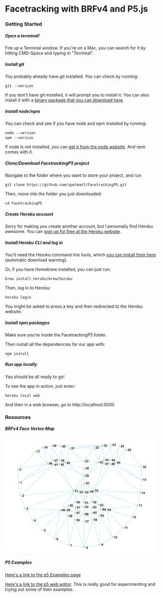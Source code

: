 # Facetracking with BRFv4 and P5.js

### Getting Started

##### Open a terminal!

Fire up a Terminal window. If you're on a Mac, you can search for it by hitting CMD-Space and typing in "Terminal".

##### Install git

You probably already have git installed. You can check by running:

```
git --version
```

If you don't have git installed, it will prompt you to install it. You can also install it with a [binary package that you can download here](http://git-scm.com/download/mac).

##### Install node/npm

You can check and see if you have node and npm installed by running:

```
node --version
npm --version
```

If node is not installed, you can [get it from the node website](https://nodejs.org/en/download/). And npm comes with it.

##### Clone/Download FacetrackingP5 project

Navigate to the folder where you want to store your project, and run:

```
git clone https://github.com/spelman7/FacetrackingP5.git
```

Then, move into the folder you just downloaded:

```
cd FacetrackingP5
```

##### Create Heroku account

Sorry for making you create another account, but I personally find Heroku awesome. You can [sign up for free at the Heroku website](https://www.heroku.com/).

##### Install Heroku CLI and log in

You'll need the Heroku command line tools, which [you can install from here](https://cli-assets.heroku.com/heroku.pkg) (automatic download warning).

Or, if you have Homebrew installed, you can just run:

```
brew install heroku/brew/heroku
```

Then, log in to Heroku:

```
heroku login
```

You might be asked to press a key and then redirected to the Heroku website.

##### Install npm packages

Make sure you're inside the FacetrackingP5 folder.

Then install all the dependencies for our app with:

```
npm install
```

##### Run app locally

You should be all ready to go!

To see the app in action, just enter:

```
heroku local web
```

And then in a web browser, go to http://localhost:5000

### Resources

##### BRFv4 Face Vertex Map

![BRFv4 Map](public/images/brfv4-vertices.jpg)

##### P5 Examples

[Here's a link to the p5 Examples page](https://p5js.org/examples/)

[Here's a link to the p5 web editor](https://editor.p5js.org/). This is really good for experimenting and trying out some of their examples.
